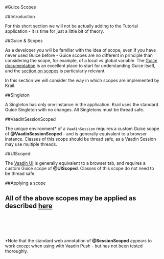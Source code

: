 #Guice Scopes

##Introduction

For this short section we will not be actually adding to the Tutorial application - it is time for just a little bit of theory.

##Guice & Scopes 

As a developer you will be familiar with the idea of scope, even if you have never used Guice before - Guice scopes are no different in principle than considering the scope, for example, of a local vs global variable. The [Guice documentation](https://github.com/google/guice/wiki) is an excellent place to start for understanding Guice itself, and the [section on scopes](https://github.com/google/guice/wiki/Scopes) is particularly relevant.  

In this section we will consider the way in which scopes are implemented by Krail.  

##Singleton

A Singleton has only one instance in the application. Krail uses the standard Guice Singleton with no changes.  All Singletons must be thread safe.
 

##VaadinSessionScoped

The unique environment* of a ```VaadinSession``` requires a custom Guice scope of **@VaadinSessionScoped**  - and is generally equivalent to a browser instance.  Classes of this scope should be thread safe, as a Vaadin Session may use multiple threads.  


##UIScoped

The [Vaadin UI](https://vaadin.com/api/com/vaadin/ui/UI.html) is generally equivalent to a browser tab, and requires a custom Guice scope of **@UIScoped**.   Classes of this scope do not need to be thread safe.


##Applying a scope

All of the above scopes may be applied as described [here](https://github.com/google/guice/wiki/Scopes#applying-scopes)<br>
<br>
<br>
<br>
--------------------

*Note that the standard web annotation of **@SessionScoped** appears to work except when using with Vaadin Push - but has not been tested thoroughly.
